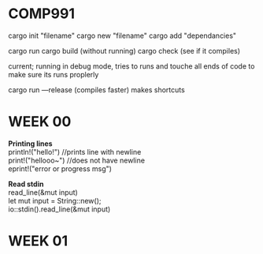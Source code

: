 # COMP991

cargo init "filename"
cargo new "filename"
cargo add "dependancies"

cargo run 
cargo build (without running)
cargo check (see if it compiles)

current; running in debug mode, tries to runs and touche all ends of code to make sure its runs proplerly

cargo run —release (compiles faster) makes shortcuts <br>

# WEEK 00 

**Printing lines**  
println!("hello!") //prints line with newline  
print!("hellooo~") //does not have newline  
eprint!("error or progress msg")   

**Read stdin**  
read_line(&mut input)  
    let mut input = String::new();  
    io::stdin().read_line(&mut input)  

# WEEK 01



